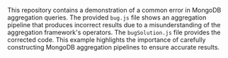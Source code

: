 This repository contains a demonstration of a common error in MongoDB aggregation queries.  The provided `bug.js` file shows an aggregation pipeline that produces incorrect results due to a misunderstanding of the aggregation framework's operators. The `bugSolution.js` file provides the corrected code.  This example highlights the importance of carefully constructing MongoDB aggregation pipelines to ensure accurate results.